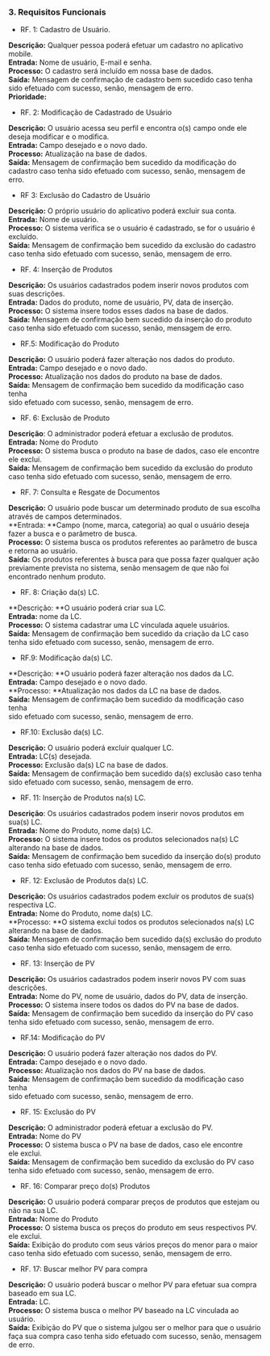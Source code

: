 ### 3. Requisitos Funcionais

* RF. 1: Cadastro de Usuário.

**Descrição:** Qualquer pessoa poderá efetuar um cadastro no aplicativo mobile.  
**Entrada:** Nome de usuário, E-mail e senha.  
**Processo:** O cadastro será incluído em nossa base de dados.  
**Saída:** Mensagem de confirmação de cadastro bem sucedido caso tenha sido efetuado com sucesso, senão, mensagem de erro.  
**Prioridade:**

* RF. 2: Modificação de Cadastrado de Usuário

**Descrição:** O usuário acessa seu perfil e encontra o\(s\) campo onde ele deseja modificar e o modifica.  
**Entrada:** Campo desejado e o novo dado.  
**Processo:** Atualização na base de dados.  
**Saída:** Mensagem de confirmação bem sucedido da modificação do cadastro caso tenha sido efetuado com sucesso, senão, mensagem de erro.

* RF 3: Exclusão do Cadastro de Usuário

**Descrição:** O próprio usuário do aplicativo poderá excluir sua conta.  
**Entrada:** Nome de usuário.  
**Processo:** O sistema verifica se o usuário é cadastrado, se for o usuário é excluído.  
**Saída:** Mensagem de confirmação bem sucedido da exclusão do cadastro caso tenha sido efetuado com sucesso, senão, mensagem de erro.

* RF. 4: Inserção de Produtos

**Descrição:** Os usuários cadastrados podem inserir novos produtos com suas descrições.  
**Entrada:** Dados do produto, nome de usuário, PV, data de inserção.  
**Processo:** O sistema insere todos esses dados na base de dados.  
**Saída:** Mensagem de confirmação bem sucedido da inserção do produto caso tenha sido efetuado com sucesso, senão, mensagem de erro.

* RF.5: Modificação do Produto

**Descrição:** O usuário poderá fazer alteração nos dados do produto.  
**Entrada:** Campo desejado e o novo dado.  
**Processo:** Atualização nos dados do produto na base de dados.  
**Saída:** Mensagem de confirmação bem sucedido da modificação caso tenha  
sido efetuado com sucesso, senão, mensagem de erro.

* RF. 6: Exclusão de Produto

**Descrição**: O administrador poderá efetuar a exclusão de produtos.  
**Entrada:** Nome do Produto  
**Processo:** O sistema busca o produto na base de dados, caso ele encontre  
ele exclui.  
**Saída:** Mensagem de confirmação bem sucedido da exclusão do produto caso tenha sido efetuado com sucesso, senão, mensagem de erro.

* RF. 7: Consulta e Resgate de Documentos

**Descrição:** O usuário pode buscar um determinado produto de sua escolha  
através de campos determinados.  
**Entrada: **Campo \(nome, marca, categoria\) ao qual o usuário deseja fazer a busca e o parâmetro de busca.  
**Processo:** O sistema busca os produtos referentes ao parâmetro de busca e retorna ao usuário.  
**Saída:** Os produtos referentes à busca para que possa fazer qualquer ação previamente prevista no sistema, senão mensagem de que não foi encontrado nenhum produto.

* RF. 8: Criação da\(s\) LC.

**Descrição: **O usuário poderá criar sua LC.  
**Entrada:** nome da LC.  
**Processo:** O sistema cadastrar uma LC vinculada aquele usuários.  
**Saída:**  Mensagem de confirmação bem sucedido da criação da LC caso tenha sido efetuado com sucesso, senão, mensagem de erro.

* RF.9: Modificação da\(s\) LC.

**Descrição: **O usuário poderá fazer alteração nos dados da LC.  
**Entrada:** Campo desejado e o novo dado.  
**Processo: **Atualização nos dados da LC na base de dados.  
**Saída:** Mensagem de confirmação bem sucedido da modificação caso tenha  
sido efetuado com sucesso, senão, mensagem de erro.

* RF.10: Exclusão da\(s\) LC.

**Descrição:** O usuário poderá excluir qualquer LC.  
**Entrada:** LC\(s\) desejada.  
**Processo:** Exclusão da\(s\) LC na base de dados.  
**Saída:** Mensagem de confirmação bem sucedido da\(s\) exclusão caso tenha  
sido efetuado com sucesso, senão, mensagem de erro.

* RF. 11: Inserção de Produtos na\(s\) LC.

**Descrição**: Os usuários cadastrados podem inserir novos produtos em sua\(s\) LC.  
**Entrada:** Nome do Produto, nome da\(s\) LC.  
**Processo:** O sistema insere todos os produtos selecionados na\(s\) LC alterando na base de dados.  
**Saída:** Mensagem de confirmação bem sucedido da inserção do\(s\) produto caso tenha sido efetuado com sucesso, senão, mensagem de erro.

* RF. 12: Exclusão de Produtos da\(s\) LC. 

**Descrição:** Os usuários cadastrados podem excluir os produtos de sua\(s\) respectiva LC.  
**Entrada:** Nome do Produto, nome da\(s\) LC.  
**Processo: **O sistema exclui  todos os produtos selecionados na\(s\) LC alterando na base de dados.  
**Saída:** Mensagem de confirmação bem sucedido da\(s\) exclusão do produto caso tenha sido efetuado com sucesso, senão, mensagem de erro.

* RF. 13: Inserção de PV 

**Descrição:** Os usuários cadastrados podem inserir novos PV com suas descrições.  
**Entrada:** Nome do PV, nome de usuário, dados do PV, data de inserção.  
**Processo:** O sistema insere todos os dados do PV na base de dados.  
**Saída:** Mensagem de confirmação bem sucedido da inserção do PV caso tenha sido efetuado com sucesso, senão, mensagem de erro.

* RF.14: Modificação do PV

**Descrição:** O usuário poderá fazer alteração nos dados do PV.  
**Entrada:** Campo desejado e o novo dado.  
**Processo:** Atualização nos dados do PV na base de dados.  
**Saída:** Mensagem de confirmação bem sucedido da modificação caso tenha  
sido efetuado com sucesso, senão, mensagem de erro.

* RF. 15: Exclusão do PV

**Descrição:** O administrador poderá efetuar a exclusão do PV.  
**Entrada:** Nome do PV  
**Processo:** O sistema busca o PV na base de dados, caso ele encontre  
ele exclui.  
**Saída:** Mensagem de confirmação bem sucedido da exclusão do PV caso tenha sido efetuado com sucesso, senão, mensagem de erro.

* RF. 16: Comparar preço do\(s\) Produtos

**Descrição:** O usuário poderá comparar preços de produtos que estejam ou não na sua LC.  
**Entrada:** Nome do Produto  
**Processo:** O sistema busca os preços do produto em seus respectivos PV.  
ele exclui.  
**Saída:** Exibição do produto com seus vários preços do menor para o maior caso tenha sido efetuado com sucesso, senão, mensagem de erro.

* RF. 17: Buscar melhor PV para compra

**Descrição:** O usuário poderá buscar o melhor PV para efetuar sua compra baseado em sua LC.  
**Entrada:** LC.  
**Processo:** O sistema busca o melhor PV baseado na LC vinculada ao usuário.  
**Saída:** Exibição do PV que o sistema julgou ser o melhor para que o usuário faça sua compra caso tenha sido efetuado com sucesso, senão, mensagem de erro.
